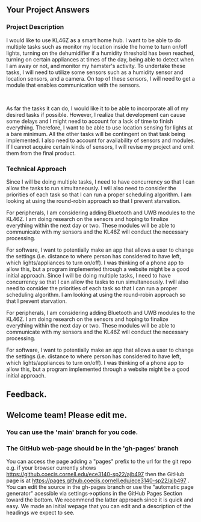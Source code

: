 ## Your Project Answers

### Project Description

I would like to use KL46Z as a smart home hub. I want to be able to do multiple tasks such as monitor my location inside the home to turn on/off lights, turning on the dehumidifier if a humidity threshold has been reached, turning on certain appliances at times of the day, being able to detect when I am away or not, and monitor my hamster's activity. To undertake these tasks, I will need to utilize some sensors such as a humidity sensor and location sensors, and a camera. On top of these sensors, I will need to get a module that enables communication with the sensors. 

 

As far the tasks it can do, I would like it to be able to incorporate all of my desired tasks if possible. However, I realize that development can cause some delays and I might need to account for a lack of time to finish everything. Therefore, I want to be able to use location sensing for lights at a bare minimum. All the other tasks will be contingent on that task being implemented. I also need to account for availability of sensors and modules. If I cannot acquire certain kinds of sensors, I will revise my project and omit them from the final product.
### Technical Approach

Since I will be doing multiple tasks, I need to have concurrency so that I can allow the tasks to run simultaneously. I will also need to consider the priorities of each task so that I can run a proper scheduling algorithm. I am looking at using the round-robin approach so that I prevent starvation.

For peripherals, I am considering adding Bluetooth and UWB modules to the KL46Z. I am doing research on the sensors and hoping to finalize everything within the next day or two. These modules will be able to communicate with my sensors and the KL46Z will conduct the necessary processing. 

For software, I want to potentially make an app that allows a user to change the settings (i.e. distance to where person has considered to have left, which lights/appliances to turn on/off). I was thinking of a phone app to allow this, but a program implemented through a website might be a good initial approach.
Since I will be doing multiple tasks, I need to have concurrency so that I can allow the tasks to run simultaneously. I will also need to consider the priorities of each task so that I can run a proper scheduling algorithm. I am looking at using the round-robin approach so that I prevent starvation.

For peripherals, I am considering adding Bluetooth and UWB modules to the KL46Z. I am doing research on the sensors and hoping to finalize everything within the next day or two. These modules will be able to communicate with my sensors and the KL46Z will conduct the necessary processing. 

For software, I want to potentially make an app that allows a user to change the settings (i.e. distance to where person has considered to have left, which lights/appliances to turn on/off). I was thinking of a phone app to allow this, but a program implemented through a website might be a good initial approach.

## Feedback.

## Welcome team! Please edit me.
### You can use the 'main' branch for you code.
### The GitHub web-page should be in the 'gh-pages' branch
You can access the page adding a "pages" prefix to the url for the git repo e.g. if your browser currently shows https://github.coecis.cornell.edu/ece3140-sp22/ajb497 then the GitHub page is at https://pages.github.coecis.cornell.edu/ece3140-sp22/ajb497 . You can edit the source in the gh-pages branch or use the "automatic page generator" acessible via settings->options in the GitHub Pages Section toward the bottom. We recommend the latter approach since it is quick and easy. We made an initial wepage that you can edit and a description of the headings we expect to see.